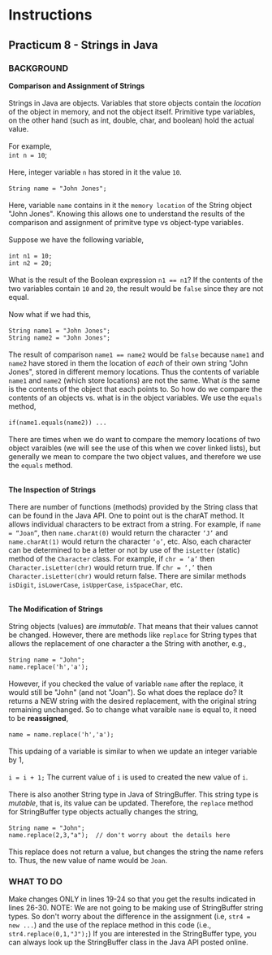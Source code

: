 # Instructions

## Practicum 8 - Strings in Java

### BACKGROUND<br>
**Comparison and Assignment of Strings**<br><br>
Strings in Java are objects. Variables that store objects contain
the *location* of the object in memory, and not the object
itself. Primitive type variables, on the other hand (such as int, double, char, and boolean) hold the actual value.<br><br>
For example,<br>
`int n = 10`;<br><br>
Here, integer variable `n` has stored in it the value `10`.<br><br>
`String name = "John Jones";`<br><br>
Here, variable `name` contains in it the `memory location` of the
String object "John Jones". Knowing this allows one to understand the results of the comparison and assignment of primitve type vs object-type variables.
<br><br>
Suppose we have the following variable,<br><br>
`int n1 = 10;`<br>
`int n2 = 20;`
<br><br>
What is the result of the Boolean expression `n1 == n1`? If
the contents of the two variables contain `10` and `20`, the result would be `false` since they are not equal.<br><br>
Now what if we had this,<br><br>
`String name1 = "John Jones";`<br>
`String name2 = "John Jones";`
<br><br>
The result of comparison `name1 == name2` would be `false` because `name1` and `name2` have stored in them the location of *each*
of their own string "John Jones", stored in different
memory locations. Thus the contents of variable `name1` and `name2`
(which store locations) are not the same. What *is* the same is the 
contents of the object
that each points to. So how do we compare the contents of an
objects vs. what is in the object variables. We use the `equals`
method,<br><br>
`if(name1.equals(name2)) ...`
<br><br>
There are times when we do want to compare the memory locations
of two object varaibles (we will see the use of this when we
cover linked lists), but generally we mean to compare the two
object values, and therefore we use the `equals` method.<br><br>

**The Inspection of Strings**
<br><br>
There are number of functions (methods) provided by the String class that can be found in the Java API.
One to point out is the charAT method. It allows individual characters to be extract from a string.
For example, if `name = “Joan”`,  then `name.charAt(0)` would return the character `‘J’` and  `name.charAt(1)` would return the character `‘o’`, etc.
Also, each character can be determined to be a letter or not by use of the `isLetter` (static) method of the `Character` class. For example, if `chr = ‘a’` then `Character.isLetter(chr)` would return true. If `chr = ‘,’` then `Character.isLetter(chr)` would return false.
There are similar methods `isDigit`, `isLowerCase`, `isUpperCase`, `isSpaceChar`, etc.<br><br>

**The Modification of Strings**
<br><br>
String objects (values) are *immutable*. That means that their
values cannot be changed. However, there are methods like
`replace` for String types that allows the replacement of
one character a the String with another, e.g.,
<br><br>
`String name = "John";`<br>
`name.replace('h','a');`
<br><br>
However, if you checked the value of variable `name` after the
replace, it would still be "John" (and not "Joan"). So what does
the replace do? It returns a NEW string with the desired
replacement, with the original string remaining unchanged. So
to change what varaible `name` is equal to, it need to be
**reassigned**,<br><br>
`name = name.replace('h','a');`<br><br>
This updaing of a variable is similar to when we update
an integer variable by 1,<br><br>
`i = i + 1;`
The current value of `i` is used to created the new 
value of `i`.
<br><br>
There is also another String type in Java of StringBuffer.
This string type is *mutable*, that is, its value can be
updated. Therefore, the `replace` method for StringBuffer
type objects actually changes the string,<br><br>
`String name = "John";`<br>
`name.replace(2,3,"a");  // don't worry about the details here`<br>
<br>
This replace does not return a value, but changes the string
the name refers to. Thus, the new value of name would be
`Joan`.
<br>
### WHAT TO DO<br>
Make changes ONLY in lines 19-24 so that you get the results
indicated in lines 26-30. NOTE: We are not going to be making
use of StringBuffer string types. So don't worry about the
difference in the assignment (i.e, `str4 = new ...`) and the use 
of the replace method in this code (i.e., `str4.replace(0,1,"J");`)
If you are interested in the StringBuffer type, you can always
look up the StringBuffer class in the Java API posted online.
